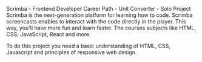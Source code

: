 Scrimba - Frontend Developer Career Path - Unit Converter - Solo Project
Scrimba is the next-generation platform for learning how to code. Scrimba screencasts enables to interact with the code directly in the player. This way, you'll have more fun and learn faster. The courses subjects like HTML, CSS, JavaScript, React and more.

To do this project you need a basic understanding of HTML, CSS, Javascript and principles of responsive web design.